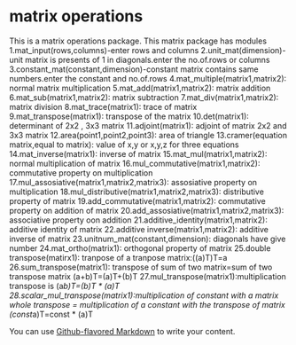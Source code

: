 # matrix operations

This is a matrix operations package.
This matrix package has   modules
1.mat_input(rows,columns)-enter rows and columns
2.unit_mat(dimension)-unit matrix is presents of 1 in diagonals.enter the no.of.rows or columns
3.constant_mat(constant,dimension)-constant matrix contains same numbers.enter the constant and no.of.rows
4.mat_multiple(matrix1,matrix2):
                  normal matrix multiplication
5.mat_add(matrix1,matrix2): matrix addition
6.mat_sub(matrix1,matrix2): matrix subtraction
7.mat_div(matrix1,matrix2): matrix division
8.mat_trace(matrix1): trace of matrix
9.mat_transpose(matrix1): transpose of the matrix
10.det(matrix1): determinant of 2x2 , 3x3 matrix
11.adjoint(matrix1): adjoint of matrix 2x2 and 3x3 matrix
12.area(point1,point2,point3): area of triangle
13.cramer(equation matrix,equal to matrix): value of x,y or x,y,z for three equations
14.mat_inverse(matrix1): inverse of matrix
15.mat_mul(matrix1,matrix2): normal multiplication of matrix
16.mul_commutative(matrix1,matrix2): commutative property on multiplication
17.mul_assosiative(matrix1,matrix2,matrix3): assosiative property on multiplication
18.mul_distributive(matrix1,matrix2,matrix3): distributive property of matrix
19.add_commutative(matrix1,matrix2): commutative property on addition of matrix
20.add_assosiative(matrix1,matrix2,matrix3): associative property oon addition
21.additive_identity(matrix1,matrix2): additive identity of matrix
22.additive inverse(matrix1,matrix2): additive inverse of matrix
23.unitnum_mat(constant,dimension): diagonals have give number
24.mat_ortho(matrix1): orthogonal property of matrix
25.double transpose(matirx1): tranpose of a tranpose matrix:((a)T)T=a
26.sum_transpose(matrix1): transpose of sum of two matrix=sum of two transpose matrix   (a+b)T=(a)T+(b)T
27.mul_transpose(matrix1):multiplication transpose is (a*b)T=(b)T * (a)T
28.scalar_mul_transpose(matrix1):multiplication of constant with a matrix whole transpose = multiplication of a constant with the transpose of matrix  (const*a)T=const * (a)T

You can use
[Github-flavored Markdown](https://guides.github.com/features/mastering-markdown/)
to write your content.